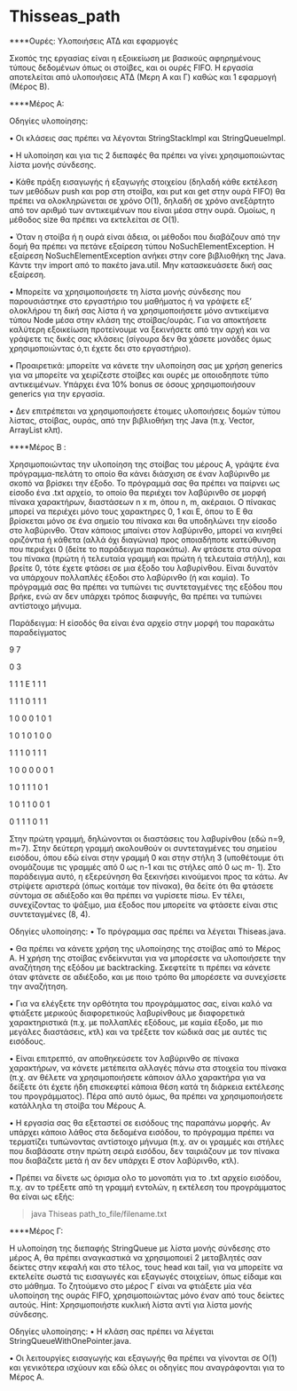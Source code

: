 # Thisseas_path


****Ουρές: Υλοποιήσεις ΑΤΔ και εφαρμογές

Σκοπός της εργασίας είναι η εξοικείωση με βασικούς αφηρημένους τύπους δεδομένων όπως οι
στοίβες, και οι ουρές FIFO. Η εργασία αποτελείται από υλοποιήσεις ΑΤΔ (Μερη Α και Γ) καθώς
και 1 εφαρμογή (Μέρος Β).

****Μέρος Α:

Οδηγίες υλοποίησης:

• Οι κλάσεις σας πρέπει να λέγονται StringStackImpl και StringQueueImpl.

• Η υλοποίηση και για τις 2 διεπαφές θα πρέπει να γίνει χρησιμοποιώντας λίστα μονής
σύνδεσης.

• Κάθε πράξη εισαγωγής ή εξαγωγής στοιχείου (δηλαδή κάθε εκτέλεση των μεθόδων push
και pop στη στοίβα, και put και get στην ουρά FIFO) θα πρέπει να ολοκληρώνεται σε
χρόνο Ο(1), δηλαδή σε χρόνο ανεξάρτητο από τον αριθμό των αντικειμένων που είναι
μέσα στην ουρά. Ομοίως, η μέθοδος size θα πρέπει να εκτελείται σε Ο(1).

• Όταν η στοίβα ή η ουρά είναι άδεια, οι μέθοδοι που διαβάζουν από την δομή θα πρέπει
να πετάνε εξαίρεση τύπου NoSuchElementException. Η εξαίρεση
NoSuchElementException ανήκει στην core βιβλιοθήκη της Java. Κάντε την import από
το πακέτο java.util. Μην κατασκευάσετε δική σας εξαίρεση.

• Μπορείτε να χρησιμοποιήσετε τη λίστα μονής σύνδεσης που παρουσιάστηκε στο
εργαστήριο του μαθήματος ή να γράψετε εξ’ ολοκλήρου τη δική σας λίστα ή να
χρησιμοποιήσετε μόνο αντικείμενα τύπου Node μέσα στην κλάση της στοίβας/ουράς. Για
να αποκτήσετε καλύτερη εξοικείωση προτείνουμε να ξεκινήσετε από την αρχή και να
γράψετε τις δικές σας κλάσεις (σίγουρα δεν θα χάσετε μονάδες όμως χρησιμοποιώντας
ό,τι έχετε δει στο εργαστήριο).

• Προαιρετικά: μπορείτε να κάνετε την υλοποίηση σας με χρήση generics για να μπορείτε
να χειρίζεστε στοίβες και ουρές με οποιοδηποτε τύπο αντικειμένων. Υπάρχει ένα 10%
bonus σε όσους χρησιμοποιήσουν generics για την εργασία.

• Δεν επιτρέπεται να χρησιμοποιήσετε έτοιμες υλοποιήσεις δομών τύπου λίστας,
στοίβας, ουράς, από την βιβλιοθήκη της Java (π.χ. Vector, ArrayList κλπ).

****Μέρος Β :

Χρησιμοποιώντας την υλοποίηση της στοίβας του μέρους Α, γράψτε ένα
πρόγραμμα-πελάτη το οποίο θα κάνει διάσχιση σε έναν λαβύρινθο με σκοπό να βρίσκει την
έξοδο. Το πρόγραμμά σας θα πρέπει να παίρνει ως είσοδο ένα .txt αρχείο, το οποίο θα περιέχει
τον λαβύρινθο σε μορφή πίνακα χαρακτήρων, διαστάσεων n x m, όπου n, m, ακέραιοι. Ο πίνακας
μπορεί να περιέχει μόνο τους χαρακτηρες 0, 1 και Ε, όπου το Ε θα βρίσκεται μόνο σε ένα σημείο
του πίνακα και θα υποδηλώνει την είσοδο στο λαβύρινθο. Όταν κάποιος μπαίνει στον λαβύρινθο,
μπορεί να κινηθεί οριζόντια ή κάθετα (αλλά όχι διαγώνια) προς οποιαδήποτε κατεύθυνση που
περιέχει 0 (δείτε το παράδειγμα παρακάτω). Αν φτάσετε στα σύνορα του πίνακα (πρώτη ή
τελευταία γραμμή και πρώτη ή τελευταία στήλη), και βρείτε 0, τότε έχετε φτάσει σε μια έξοδο
του λαβυρίνθου. Είναι δυνατόν να υπάρχουν πολλαπλές έξοδοι στο λαβύρινθο (ή και καμία). Το
πρόγραμμά σας θα πρέπει να τυπώνει τις συντεταγμένες της εξόδου που βρήκε, ενώ αν δεν
υπάρχει τρόπος διαφυγής, θα πρέπει να τυπώνει αντίστοιχο μήνυμα.

Παράδειγμα: Η είσοδός θα είναι ένα αρχείο στην μορφή του παρακάτω παραδείγματος

9 7

0 3

1 1 1 Ε 1 1 1

1 1 1 0 1 1 1

1 0 0 0 1 0 1

1 0 1 0 1 0 0

1 1 1 0 1 1 1

1 0 0 0 0 0 1

1 0 1 1 1 0 1

1 0 1 1 0 0 1

0 1 1 1 0 1 1

Στην πρώτη γραμμή, δηλώνονται οι διαστάσεις του λαβυρίνθου (εδώ n=9, m=7). Στην δεύτερη
γραμμή ακολουθούν οι συντεταγμένες του σημείου εισόδου, όπου εδώ είναι στην γραμμή 0 και
στην στήλη 3 (υποθέτουμε ότι ονομάζουμε τις γραμμές από 0 ως n-1 και τις στήλες από 0 ως m-
1). Στο παράδειγμα αυτό, η εξερεύνηση θα ξεκινήσει κινούμενοι προς τα κάτω. Αν στρίψετε
αριστερά (όπως κοιτάμε τον πίνακα), θα δείτε ότι θα φτάσετε σύντομα σε αδιέξοδο και θα πρέπει
να γυρίσετε πίσω. Εν τέλει, συνεχίζοντας το ψάξιμο, μια έξοδος που μπορείτε να φτάσετε είναι
στις συντεταγμένες (8, 4).

Οδηγίες υλοποίησης:
• Το πρόγραμμα σας πρέπει να λέγεται Thiseas.java.

• Θα πρέπει να κάνετε χρήση της υλοποίησης της στοίβας από το Μέρος Α. Η χρήση της
στοίβας ενδείκνυται για να μπορέσετε να υλοποιήσετε την αναζήτηση της εξόδου με
backtracking. Σκεφτείτε τι πρέπει να κάνετε όταν φτάνετε σε αδιέξοδο, και με ποιο
τρόπο θα μπορέσετε να συνεχίσετε την αναζήτηση.

• Για να ελέγξετε την ορθότητα του προγράμματος σας, είναι καλό να φτιάξετε μερικούς
διαφορετικούς λαβυρίνθους με διαφορετικά χαρακτηριστικά (π.χ. με πολλαπλές εξόδους,
με καμία έξοδο, με πιο μεγάλες διαστάσεις, κτλ) και να τρέξετε τον κώδικά σας με αυτές
τις εισόδους.

• Είναι επιτρεπτό, αν αποθηκεύσετε τον λαβύρινθο σε πίνακα χαρακτήρων, να κάνετε
μετέπειτα αλλαγές πάνω στα στοιχεία του πίνακα (π.χ. αν θέλετε να χρησιμοποιήσετε
κάποιον άλλο χαρακτήρα για να δείξετε ότι έχετε ήδη επισκεφτεί κάποια θέση κατά τη
διάρκεια εκτέλεσης του προγράμματος). Πέρα από αυτό όμως, θα πρέπει να
χρησιμοποιήσετε κατάλληλα τη στοίβα του Μέρους Α.

• Η εργασία σας θα εξεταστεί σε εισόδους της παραπάνω μορφής. Αν υπάρχει κάποιο
λάθος στα δεδομένα εισόδου, το πρόγραμμα πρέπει να τερματίζει τυπώνοντας αντίστοιχο
μήνυμα (π.χ. αν οι γραμμές και στήλες που διαβάσατε στην πρώτη σειρά εισόδου, δεν
ταιριάζουν με τον πίνακα που διαβάζετε μετά ή αν δεν υπάρχει Ε στον λαβύρινθο, κτλ).

• Πρέπει να δίνετε ως όρισμα ολο το μονοπάτι για το .txt αρχείο εισόδου, π.χ. αν το
τρέξετε από τη γραμμή εντολών, η εκτέλεση του προγράμματος θα είναι ως εξής:

> java Thiseas path_to_file/filename.txt


****Μέρος Γ:

Η υλοποίηση της διεπαφής StringQueue με λίστα μονής σύνδεσης στο
μέρος Α, θα πρέπει αναγκαστικά να χρησιμοποιεί 2 μεταβλητές σαν δείκτες στην κεφαλή και στο
τέλος, τους head και tail, για να μπορείτε να εκτελείτε σωστά τις εισαγωγές και εξαγωγές
στοιχείων, όπως είδαμε και στο μάθημα. Το ζητούμενο στο μέρος Γ είναι να φτιάξετε μία νέα
υλοποίηση της ουράς FIFO, χρησιμοποιώντας μόνο έναν από τους δείκτες αυτούς.
Hint: Χρησιμοποιήστε κυκλική λίστα αντί για λίστα μονής σύνδεσης.

Οδηγίες υλοποίησης:
• Η κλάση σας πρέπει να λέγεται StringQueueWithOnePointer.java.

• Οι λειτουργίες εισαγωγής και εξαγωγής θα πρέπει να γίνονται σε Ο(1) και γενικότερα
ισχύουν και εδώ όλες οι οδηγίες που αναγράφονται για το Μέρος Α.
